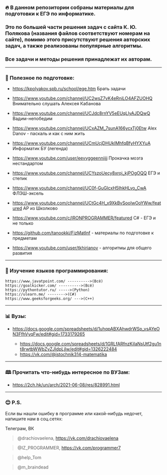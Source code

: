 ### 🔥 В данном репозитории собраны материалы для подготовки к ЕГЭ по информатике. 
### Это по большей части решения задач с сайта К. Ю. Полякова (названия файлов соответствуют номерам на сайте), помимо этого присутствуют решения авторских задач, а также     реализованы популярные алгоритмы. 
### Все задачи и методы решения принадлежат их авторам.

***

### 🧠 Полезное по подготовке: 


+  https://kpolyakov.spb.ru/school/ege.htm  Брать задачи

+ https://www.youtube.com/channel/UC2wsZ7vK4eRniLO4AFZUOHQ Внимательно слушать Алексея Кабанова

+ https://www.youtube.com/channel/UCJdc8rnYV5eEUqLlyAJDQwQ Вадим-непобедим

+ https://www.youtube.com/channel/UCxAZM_7sunA166ycxTj0Etw  Alex Danov - паскаль и как с ним жить

+ https://www.youtube.com/channel/UCmUcjDHUkIMhfqBfyHYXYuA Информатик БУ (легенда)

+ https://www.youtube.com/user/eevvggeenniijj Прокачка мозга нестандартом 

+ https://www.youtube.com/channel/UCYszoUecy8xroj_kjPOgOQQ ЕГЭ и степик

+ https://www.youtube.com/channel/UC0f-GuGlcxH5IhkHLvo_CwA  ФЛЭШ-эксель

+ https://www.youtube.com/channel/UCtGc4H_x9XkBvSooIwOoYWw/featured АР из Школково 

+ https://www.youtube.com/c/IRONPROGRAMMER/featured C# - ЕГЭ и не только

+ https://github.com/tanookki/FizMatInf - материалы по подготовке к предметам

+ https://www.youtube.com/user/tkhirianov  - алгоритмы для общего развития

---

### 👅 Изучение языков программирования:

    https://www.javatpoint.com/ ---------->(Всё)
    https://goalkicker.com/ ---------->(Всё)
    https://pythontutor.ru/ ----->(Python)
    https://ulearn.me/ -------->(C#)
    https://www.geeksforgeeks.org/ --->(С++)

---

### 📊 Вузы: 

* https://docs.google.com/spreadsheets/d/1uhqpABXAhwdrWSp_vsAYeON3FfhVyqFw/edit#gid=1733179265

    * https://docs.google.com/spreadsheets/d/1GRLfARfnzKiIaNsUtf2gu1nt8rwtbWWbZvZJIdpLjIw/edit#gid=1326222484
    * https://vk.com/@istochnik314-matematika

---

### 🕮 Прочитать что-нибудь интересное по ВУЗам:

* https://2ch.hk/un/arch/2021-06-08/res/828991.html

---

### 😊 P.S.

Если вы нашли ошибку в программе или какой-нибудь недочет, напишите нам в соц.сетях:

Телеграм, ВК

> @drachiovaelena, https://vk.com/drachiovaelena
 
> @IZ_PROGRAMMER, https://vk.com/programmer7

> @help_Tom

> @m_braindead






